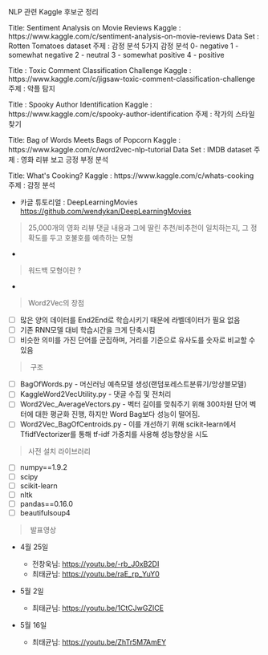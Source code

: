 <p>
NLP 관련 Kaggle 후보군 정리

<p>
Title: Sentiment Analysis on Movie Reviews
Kaggle : https://www.kaggle.com/c/sentiment-analysis-on-movie-reviews
Data Set : Rotten Tomatoes dataset
주제 : 감정 분석 5가지 감정 분석 
0- negative
1 - somewhat negative
2 - neutral
3 - somewhat positive
4 - positive

<p>
Title : Toxic Comment Classification Challenge
Kaggle : https://www.kaggle.com/c/jigsaw-toxic-comment-classification-challenge
주제 : 악플 탐지

<p>
Title : Spooky Author Identification
Kaggle : https://www.kaggle.com/c/spooky-author-identification
주제 : 작가의 스타일 찾기

<p>
Title: Bag of Words Meets Bags of Popcorn
Kaggle : https://www.kaggle.com/c/word2vec-nlp-tutorial
Data Set : IMDB dataset
주제 : 영화 리뷰 보고 긍정 부정 분석

<p>
Title: What's Cooking?
Kaggle : https://www.kaggle.com/c/whats-cooking
주제 : 감정 분석





- 카글 튜토리얼 : DeepLearningMovies https://github.com/wendykan/DeepLearningMovies
>  25,000개의 영화 리뷰 댓글 내용과 그에 딸린 추천/비추천이 일치하는지, 그 정확도를 두고 호불호를 예측하는 모형
- 
>  워드백 모형이란 ? 
- 
>  Word2Vec의 장점 
* [ ]  많은 양의 데이터를 End2End로 학습시키기 때문에 라벨데이터가 필요 없음
* [ ]  기존 RNN모델 대비 학습시간을 크게 단축시킴
* [ ]  비슷한 의미를 가진 단어를 군집하며, 거리를 기준으로 유사도를 숫자로 비교할 수 있음

>  구조
* [ ]  BagOfWords.py - 머신러닝 예측모델 생성(랜덤포레스트분류기/앙상블모델)
* [ ]  KaggleWord2VecUtility.py - 댓글 수집 및 전처리
* [ ]  Word2Vec_AverageVectors.py - 벡터 길이를 맞춰주기 위해 300차원 단어 벡터에 대한 평균화 진행, 하지만 Word Bag보다 성능이 떨어짐. 
* [ ]  Word2Vec_BagOfCentroids.py - 이를 개선하기 위해 scikit-learn에서 TfidfVectorizer를 통해 tf-idf 가중치를 사용해 성능향상을 시도
>  사전 설치 라이브러리
* [ ]  numpy==1.9.2
* [ ]  scipy
* [ ]  scikit-learn
* [ ]  nltk
* [ ]  pandas==0.16.0
* [ ]  beautifulsoup4

>  발표영상
- 4월 25일

  * 전창욱님: https://youtu.be/-rb_J0xB2DI
  
  * 최태균님: https://youtu.be/raE_rp_YuY0

- 5월 2일

  * 최태균님: https://youtu.be/1CtCJwGZICE
  
- 5월 16일

  * 최태균님: https://youtu.be/ZhTr5M7AmEY
